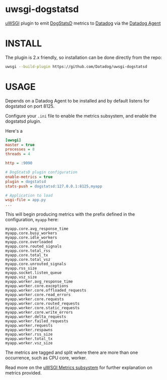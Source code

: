 uwsgi-dogstatsd
===============

[uWSGI] plugin to emit [DogStatsD] metrics to [Datadog] via the [Datadog Agent]


INSTALL
=======

The plugin is 2.x friendly, so installation can be done directly from the repo:

```sh
uwsgi --build-plugin https://github.com/Datadog/uwsgi-dogstatsd
```

USAGE
=====

Depends on a Datadog Agent to be installed and by default listens for dogstatsd on port 8125.

Configure your `.ini` file to enable the metrics subsystem, and enable the dogstatsd plugin.

Here's a

```ini
[uwsgi]
master = true
processes = 8
threads = 4

http = :9090

# DogStatsD plugin configuration
enable-metrics = true
plugin = dogstatsd
stats-push = dogstatsd:127.0.0.1:8125,myapp

# Application to load
wsgi-file = app.py
...
```

This will begin producing metrics with the prefix defined in the configuration, `myapp` here:

```console
myapp.core.avg_response_time
myapp.core.busy_workers
myapp.core.idle_workers
myapp.core.overloaded
myapp.core.routed_signals
myapp.core.total_rss
myapp.core.total_tx
myapp.core.total_vsz
myapp.core.unrouted_signals
myapp.rss_size
myapp.socket.listen_queue
myapp.vsz_size
myapp.worker.avg_response_time
myapp.worker.core.exceptions
myapp.worker.core.offloaded_requests
myapp.worker.core.read_errors
myapp.worker.core.requests
myapp.worker.core.routed_requests
myapp.worker.core.static_requests
myapp.worker.core.write_errors
myapp.worker.delta_requests
myapp.worker.failed_requests
myapp.worker.requests
myapp.worker.respawns
myapp.worker.rss_size
myapp.worker.total_tx
myapp.worker.vsz_size
```

The metrics are tagged and split where there are more than one occurrence, such as CPU core, worker.

Read more on the [uWSGI Metrics subsystem] for further explanation on metrics provided.

[Datadog]: http://www.datadog.com/
[Datadog Agent]: https://github.com/DataDog/dd-agent
[DogStatsD]: http://docs.datadoghq.com/guides/dogstatsd/
[uWSGI]: http://uwsgi-docs.readthedocs.org/
[uWSGI Metrics subsystem]: http://uwsgi-docs.readthedocs.org/en/latest/Metrics.html
